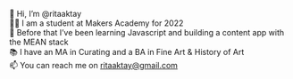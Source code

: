 👋 Hi, I’m @ritaaktay\
👩‍🎓 I am a student at Makers Academy for 2022\
🌱 Before that I’ve been learning Javascript and building a content app with the MEAN stack\
📚 I have an MA in Curating and a BA in Fine Art & History of Art\
📫 You can reach me on ritaaktay@gmail.com

